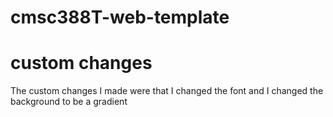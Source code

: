 # cmsc388T-web-template

# custom changes
The custom changes I made were that I changed the font and I changed the background to be a gradient
